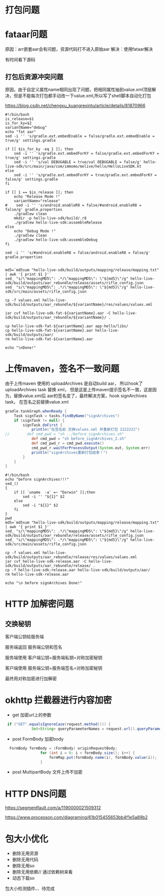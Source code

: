 # 打包问题
# fataar问题
原因：arr嵌套aar会有问题，资源代码打不进入原始aar
解决：使用fataar解决

有时间看下源码

## 打包后资源冲突问题

原因，由于自定义属性name相同出现了问题，把相同属性抽到value.xml顶层解决，但是不能每次打包都手动改一下value.xml,所以写了shell脚本自动化打包

https://blog.csdn.net/chengxu_kuangrexintu/article/details/81870966

```shell
#!/bin/bash
is_release=$1
is_for_ky=$2
variantName="debug"
echo "fat aar"
sed -i '' 's/gradle.ext.embedEnable = false/gradle.ext.embedEnable = true/g' settings.gradle

if [[ $is_for_ky -eq 1 ]]; then
    sed -i '' 's/gradle.ext.embedForKY = false/gradle.ext.embedForKY = true/g' settings.gradle
    sed -i '' 's/val DEBUGABLE = true/val DEBUGABLE = false/g' hello-live-sdk/src/main/java/com/immomo/molive/hello/HelloLiveSDK.kt
else
    sed -i '' 's/gradle.ext.embedForKY = true/gradle.ext.embedForKY = false/g' settings.gradle
fi

if [[ 1 == $is_release ]]; then
    echo "Release Mode !"
    variantName="release"
#    sed -i '' 's/android.enableR8 = false/#android.enableR8 = false/g' gradle.properties
    ./gradlew clean
    mkdir -p hello-live-sdk/build/.r8
    ./gradlew hello-live-sdk:assembleRelease
else
    echo "Debug Mode !"
    ./gradlew clean
    ./gradlew hello-live-sdk:assembleDebug
fi

sed -i '' 's/#android.enableR8 = false/android.enableR8 = false/g' gradle.properties


md5=`md5sum "hello-live-sdk/build/outputs/mapping/release/mapping.txt" | awk '{ print $1 }'`
sed_ "s/\"mappingMD5\": .*/\"mappingMD5\": \"${md5}\"/g" hello-live-sdk/build/outputs/aar_rebundle/release/assets/rifle_config.json
sed_ "s/\"mappingMD5\": .*/\"mappingMD5\": \"${md5}\"/g" hello-live-sdk/src/main/assets/rifle_config.json

cp -f values.xml hello-live-sdk/build/outputs/aar_rebundle/${variantName}/res/values/values.xml

jar cvf hello-live-sdk-fat-${variantName}.aar -C hello-live-sdk/build/outputs/aar_rebundle/${variantName}/ .

cp hello-live-sdk-fat-${variantName}.aar app-hello/libs/
cp hello-live-sdk-fat-${variantName}.aar hello-live-sdk/build/outputs/aar/
rm hello-live-sdk-fat-${variantName}.aar

echo "\nDone!"
```

# 上传maven，签名不一致问题

由于上传maven 使用的 uploadArchives 是自动build  aar， 所以hook了uploadArchives task 替换 xml，
但是这是上传maven提示签名不一致，这是因为，替换value.xml后 aar的签名变了，最终解决方案，hook signArchives task，
在签名之前替换value.xml

```gradle
gradle.taskGraph.whenReady {
    Task signTask = tasks.findByName("signArchives")
    if (signTask != null) {
        signTask.doFirst {
            println("在签名前 交换values.xml 并重新打包 2222222")
//        def cmd_pwd = "sh ../before_signArchives.sh"
            def cmd_pwd = "sh before_signArchives_2.sh"
            def cmd_pwd_r = cmd_pwd.execute()
            cmd_pwd_r.waitForProcessOutput(System.out, System.err)
            println("signArchives重新打包结束！")
        }
    }
}
```

```shell
#!/bin/bash
echo "before signArchives!!!"
sed_()
{
	if [[ `uname  -a` =~ "Darwin" ]];then
 		sed -i '' "${1}" $2
 	else
 		sed -i "${1}" $2
 	fi
}
pwd
md5=`md5sum "hello-live-sdk/build/outputs/mapping/release/mapping.txt" | awk '{ print $1 }'`
sed_ "s/\"mappingMD5\": .*/\"mappingMD5\": \"${md5}\"/g" hello-live-sdk/build/outputs/aar_rebundle/release/assets/rifle_config.json
sed_ "s/\"mappingMD5\": .*/\"mappingMD5\": \"${md5}\"/g" hello-live-sdk/src/main/assets/rifle_config.json

cp -f values.xml hello-live-sdk/build/outputs/aar_rebundle/release/res/values/values.xml
jar cvf hello-live-sdk-release.aar -C hello-live-sdk/build/outputs/aar_rebundle/release/ .
cp -f hello-live-sdk-release.aar hello-live-sdk/build/outputs/aar/
rm hello-live-sdk-release.aar

echo "\n before signArchives Done!"
```



# HTTP 加解密问题

 ## 交换秘钥

客户端公钥给服务端

服务端返回 服务端公钥和签名

服务端使用 客户端公钥+服务端私钥=对称加密秘钥

客户端使用 服务端公钥+服务端签名=对称加密秘钥

最终用对称加密进行加解密

# okhttp 拦截器进行内容加密

* get 加密url上的参数

```java
 if ("GET".equalsIgnoreCase(request.method())) {
            Set<String> queryParameterNames = request.url().queryParameterNames();

```
* post  FormBody 加密body

```java
  FormBody formBody = (FormBody) originRequestBody;
                for (int i = 0; i < formBody.size(); i++) {
                    formMap.put(formBody.name(i), formBody.value(i));
                }
```
* post MultipartBody 文件上传不加密





# HTTP DNS问题

https://segmentfault.com/a/1190000021509312

https://www.processon.com/diagraming/61b015455653bb4f1e5a89b2


# 包大小优化

* 删除无用资源
* 删除无用代码
* 删除无用so
* 删除无用依赖// 通过依赖树来看
* 动态下载so

包大小检测插件、、待完成
